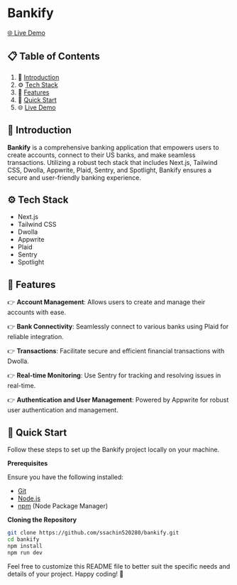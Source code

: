 # Bankify

<a name="live-demo" href="">🌐 Live Demo</a>

## 📋 Table of Contents

1. 🤖 [Introduction](#introduction)
2. ⚙️ [Tech Stack](#tech-stack)
3. 🔋 [Features](#features)
4. 🤸 [Quick Start](#quick-start)
5. 🌐 [Live Demo](#live-demo)

## <a name="introduction">🤖 Introduction</a>

**Bankify** is a comprehensive banking application that empowers users to create accounts, connect to their US banks, and make seamless transactions. Utilizing a robust tech stack that includes Next.js, Tailwind CSS, Dwolla, Appwrite, Plaid, Sentry, and Spotlight, Bankify ensures a secure and user-friendly banking experience.

## <a name="tech-stack">⚙️ Tech Stack</a>

- Next.js
- Tailwind CSS
- Dwolla
- Appwrite
- Plaid
- Sentry
- Spotlight

## <a name="features">🔋 Features</a>

👉 **Account Management**: Allows users to create and manage their accounts with ease.

👉 **Bank Connectivity**: Seamlessly connect to various banks using Plaid for reliable integration.

👉 **Transactions**: Facilitate secure and efficient financial transactions with Dwolla.

👉 **Real-time Monitoring**: Use Sentry for tracking and resolving issues in real-time.

👉 **Authentication and User Management**: Powered by Appwrite for robust user authentication and management.

## <a name="quick-start">🤸 Quick Start</a>

Follow these steps to set up the Bankify project locally on your machine.

**Prerequisites**

Ensure you have the following installed:

- [Git](https://git-scm.com/)
- [Node.js](https://nodejs.org/en)
- [npm](https://www.npmjs.com/) (Node Package Manager)

**Cloning the Repository**

```bash
git clone https://github.com/ssachin520280/bankify.git
cd bankify
npm install
npm run dev
```

Feel free to customize this README file to better suit the specific needs and details of your project. Happy coding! 🚀